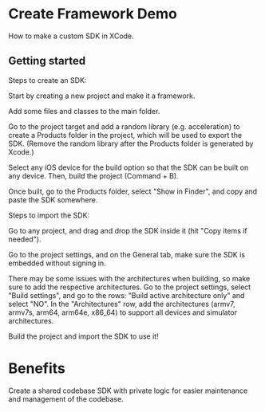 # Create Framework Demo

How to make a custom SDK in XCode.

## Getting started

Steps to create an SDK:

Start by creating a new project and make it a framework.

Add some files and classes to the main folder.

Go to the project target and add a random library (e.g. acceleration) to create a Products folder in the project, which will be used to export the SDK. (Remove the random library after the Products folder is generated by Xcode.)

Select any iOS device for the build option so that the SDK can be built on any device. Then, build the project (Command + B).

Once built, go to the Products folder, select "Show in Finder", and copy and paste the SDK somewhere.

Steps to import the SDK:

Go to any project, and drag and drop the SDK inside it (hit "Copy items if needed").

Go to the project settings, and on the General tab, make sure the SDK is embedded without signing in.

There may be some issues with the architectures when building, so make sure to add the respective architectures. Go to the project settings, select "Build settings", and go to the rows: "Build active architecture only" and select "NO". In the "Architectures" row, add the architectures (armv7, armv7s, arm64, arm64e, x86_64) to support all devices and simulator architectures.

Build the project and import the SDK to use it!

# Benefits

Create a shared codebase SDK with private logic for easier maintenance and management of the codebase.

